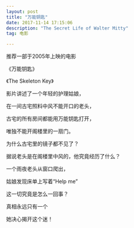 ```yaml
---
layout: post
title: "万能钥匙"
date: 2017-11-14 17:15:06 
description: "The Secret Life of Walter Mitty"
tag: 电影

---
```



推荐一部于2005年上映的电影

《万能钥匙》

《The Skeleton Key》



影片讲述了一个年轻的护理姑娘，

在一间古宅照料中风不能开口的老头，

古宅的所有房间都能用万能钥匙打开，

唯独不能开阁楼里的一扇门。

为什么古宅里的镜子都不见了？

据说老头是在阁楼里中风的，他究竟经历了什么？

一个雨夜老头从窗口爬出，

姑娘发现床单上写着“Help me”

这一切究竟是怎么一回事？

真相永远只有一个

她决心揭开这个迷！







